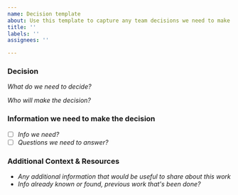 ```yaml
---
name: Decision template
about: Use this template to capture any team decisions we need to make
title: ''
labels: ''
assignees: ''

---
```


### Decision

_What do we need to decide?_

_Who will make the decision?_

### Information we need to make the decision
- [ ] _Info we need?_
- [ ] _Questions we need to answer?_

### Additional Context & Resources
* _Any additional information that would be useful to share about this work_
* _Info already known or found, previous work that's been done?_
